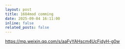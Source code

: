 ```yaml
---
layout: post
title: 1684mod comming
date: 2025-09-04 16:11:00
inline: false
related_posts: false
---
```


https://mp.weixin.qq.com/s/aaFyYAHscm4UcFjdyH-g0w
